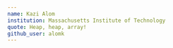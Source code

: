 ```yaml
---
name: Kazi Alom
institution: Massachusetts Institute of Technology
quote: Heap, heap, array!
github_user: alomk
---
```

